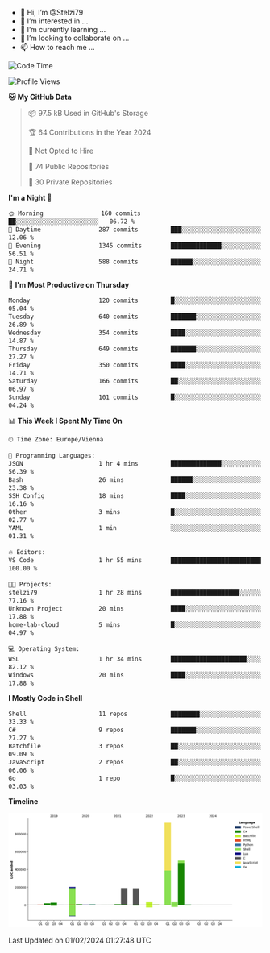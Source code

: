- 👋 Hi, I’m @Stelzi79
- 👀 I’m interested in ...
- 🌱 I’m currently learning ...
- 💞️ I’m looking to collaborate on ...
- 📫 How to reach me ...

<!--START_SECTION:waka-->
![Code Time](http://img.shields.io/badge/Code%20Time-937%20hrs%2056%20mins-blue)

![Profile Views](http://img.shields.io/badge/Profile%20Views-0-blue)

**🐱 My GitHub Data** 

> 📦 97.5 kB Used in GitHub's Storage 
 > 
> 🏆 64 Contributions in the Year 2024
 > 
> 🚫 Not Opted to Hire
 > 
> 📜 74 Public Repositories 
 > 
> 🔑 30 Private Repositories 
 > 
**I'm a Night 🦉** 

```text
🌞 Morning                160 commits         ██░░░░░░░░░░░░░░░░░░░░░░░   06.72 % 
🌆 Daytime                287 commits         ███░░░░░░░░░░░░░░░░░░░░░░   12.06 % 
🌃 Evening                1345 commits        ██████████████░░░░░░░░░░░   56.51 % 
🌙 Night                  588 commits         ██████░░░░░░░░░░░░░░░░░░░   24.71 % 
```
📅 **I'm Most Productive on Thursday** 

```text
Monday                   120 commits         █░░░░░░░░░░░░░░░░░░░░░░░░   05.04 % 
Tuesday                  640 commits         ███████░░░░░░░░░░░░░░░░░░   26.89 % 
Wednesday                354 commits         ████░░░░░░░░░░░░░░░░░░░░░   14.87 % 
Thursday                 649 commits         ███████░░░░░░░░░░░░░░░░░░   27.27 % 
Friday                   350 commits         ████░░░░░░░░░░░░░░░░░░░░░   14.71 % 
Saturday                 166 commits         ██░░░░░░░░░░░░░░░░░░░░░░░   06.97 % 
Sunday                   101 commits         █░░░░░░░░░░░░░░░░░░░░░░░░   04.24 % 
```


📊 **This Week I Spent My Time On** 

```text
🕑︎ Time Zone: Europe/Vienna

💬 Programming Languages: 
JSON                     1 hr 4 mins         ██████████████░░░░░░░░░░░   56.39 % 
Bash                     26 mins             ██████░░░░░░░░░░░░░░░░░░░   23.38 % 
SSH Config               18 mins             ████░░░░░░░░░░░░░░░░░░░░░   16.16 % 
Other                    3 mins              █░░░░░░░░░░░░░░░░░░░░░░░░   02.77 % 
YAML                     1 min               ░░░░░░░░░░░░░░░░░░░░░░░░░   01.31 % 

🔥 Editors: 
VS Code                  1 hr 55 mins        █████████████████████████   100.00 % 

🐱‍💻 Projects: 
stelzi79                 1 hr 28 mins        ███████████████████░░░░░░   77.16 % 
Unknown Project          20 mins             ████░░░░░░░░░░░░░░░░░░░░░   17.88 % 
home-lab-cloud           5 mins              █░░░░░░░░░░░░░░░░░░░░░░░░   04.97 % 

💻 Operating System: 
WSL                      1 hr 34 mins        █████████████████████░░░░   82.12 % 
Windows                  20 mins             ████░░░░░░░░░░░░░░░░░░░░░   17.88 % 
```

**I Mostly Code in Shell** 

```text
Shell                    11 repos            ████████░░░░░░░░░░░░░░░░░   33.33 % 
C#                       9 repos             ███████░░░░░░░░░░░░░░░░░░   27.27 % 
Batchfile                3 repos             ██░░░░░░░░░░░░░░░░░░░░░░░   09.09 % 
JavaScript               2 repos             ██░░░░░░░░░░░░░░░░░░░░░░░   06.06 % 
Go                       1 repo              █░░░░░░░░░░░░░░░░░░░░░░░░   03.03 % 
```



**Timeline**

![Lines of Code chart](https://raw.githubusercontent.com/Stelzi79/Stelzi79/main/assets/bar_graph.png)


 Last Updated on 01/02/2024 01:27:48 UTC
<!--END_SECTION:waka-->

<!---
Stelzi79/Stelzi79 is a ✨ special ✨ repository because its `README.md` (this file) appears on your GitHub profile.
You can click the Preview link to take a look at your changes.
--->
